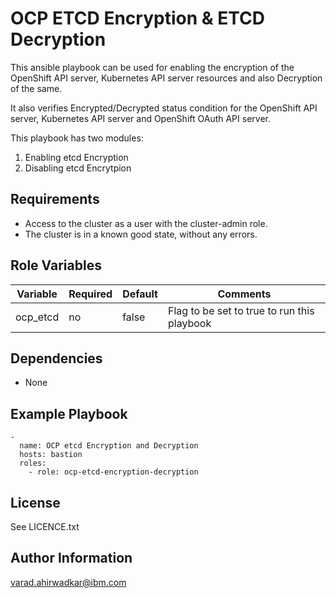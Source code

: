 OCP ETCD Encryption & ETCD Decryption
=========
This ansible playbook can be used for enabling the encryption of the OpenShift API server, Kubernetes API server resources and also Decryption of the same.  

It also verifies Encrypted/Decrypted status condition for the OpenShift API server, Kubernetes API server and OpenShift OAuth API server.  

This playbook has two modules:
1. Enabling etcd Encryption 
2. Disabling etcd Encrytpion


Requirements
------------

- Access to the cluster as a user with the cluster-admin role.
- The cluster is in a known good state, without any errors.


Role Variables
--------------

| Variable                    | Required | Default                                    | Comments                                            |
|-----------------------------|----------|--------------------------------------------|-----------------------------------------------------|
| ocp_etcd| no | false  | Flag to be set to true to run this playbook  |

Dependencies
------------

 - None
 
Example Playbook
----------------
```
-
  name: OCP etcd Encryption and Decryption 
  hosts: bastion
  roles:
    - role: ocp-etcd-encryption-decryption
```

License
-------

See LICENCE.txt

Author Information
------------------

varad.ahirwadkar@ibm.com
